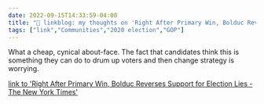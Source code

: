 ```yaml
---
date: 2022-09-15T14:33:59-04:00
title: "🔗 linkblog: my thoughts on 'Right After Primary Win, Bolduc Reverses Support for Election Lies - The New York Times'"
tags: ["link","Communities","2020 election","GOP"]
---
```

What a cheap, cynical about-face. The fact that candidates think this is something they can do to drum up voters and then change strategy is worrying.
 

[link to 'Right After Primary Win, Bolduc Reverses Support for Election Lies - The New York Times'](https://www.nytimes.com/2022/09/15/us/politics/don-bolduc-nh.html)

